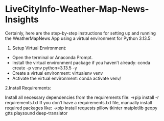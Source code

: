# LiveCityInfo-Weather-Map-News-Insights
Certainly, here are the step-by-step instructions for setting up and running the WeatherMapNews App using a virtual environment for Python 3.13.5:

1. Setup Virtual Environment:
* Open the terminal or Anaconda Prompt.
* Install the virtual environment package if you haven’t already: conda create -p venv python=3.13.5 -y
* Create a virtual environment: virtualenv venv
* Activate the virtual environment: conda activate venv/

2.Install Requirements:

Install all necessary dependencies from the requirements file:
    ->pip install -r requirements.txt
If you don’t have a requirements.txt file, manually install required packages like:
    ->pip install requests pillow tkinter matplotlib geopy gtts playsound deep-translator
